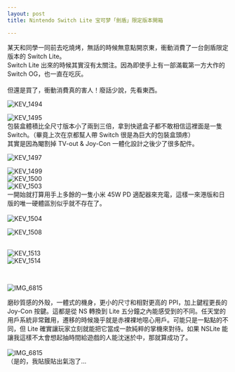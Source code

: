 ```yaml
---
layout: post
title: Nintendo Switch Lite 宝可梦「劍盾」限定版本開箱

---
```


某天和同學一同前去吃燒烤，無話的時候無意點開京東，衝動消費了一台劍盾限定版本的 Switch Lite。<br>Switch Lite 出來的時候其實沒有太關注。因為即使手上有一部滿載第一方大作的 Switch OG，也一直在吃灰。<br><br>但還是買了，衝動消費真的害人！廢話少說，先看東西。<br>

<!--excerpt-->

![KEV_1494](https://tva1.sinaimg.cn/large/006y8mN6gy1g8ql83xriej319b0u04qx.jpg)<br>

![KEV_1495](https://tva1.sinaimg.cn/large/006y8mN6gy1g8qlmos397j319a0u0b2i.jpg)<br>包裝盒體積比全尺寸版本小了兩到三倍，拿到快遞盒子都不敢相信這裡面是一隻 Switch。（畢竟上次在京都幫人帶 Switch 很是為巨大的包裝盒頭疼）<br>其實是因為閹割掉 TV-out & Joy-Con 一體化設計之後少了很多配件。<br>

![KEV_1497](https://tva1.sinaimg.cn/large/006y8mN6gy1g8qlarpqr0j319b0u0x6z.jpg)<br>

![KEV_1499](https://tva1.sinaimg.cn/large/006y8mN6gy1g8qlb5qfa3j319b0u07wr.jpg)<br>![KEV_1500](https://tva1.sinaimg.cn/large/006y8mN6gy1g8qlp0so0wj319b0u01l5.jpg)<br>![KEV_1503](https://tva1.sinaimg.cn/large/006y8mN6gy1g8qlplvexhj319b0u04qw.jpg)<br>一開始就打算用手上多餘的一隻小米 45W PD 適配器來充電，這樣一來港版和日版的唯一硬體區別似乎就不存在了。<br><br>![KEV_1504](https://tva1.sinaimg.cn/large/006y8mN6gy1g8qlpzh6qoj319b0u07wq.jpg)<br>

![KEV_1508](https://tva1.sinaimg.cn/large/006y8mN6gy1g8qlqd1as4j319a0u0u14.jpg) 

<br>![KEV_1513](https://tva1.sinaimg.cn/large/006y8mN6gy1g8qlqsay7gj319b0u04qx.jpg)<br> ![KEV_1514](https://tva1.sinaimg.cn/large/006y8mN6gy1g8qlrb828cj319b0u0he2.jpg)

<br>

![IMG_6815](https://tva1.sinaimg.cn/large/006y8mN6gy1g8qlrm3a14j319b0u0he2.jpg)<br>

磨砂質感的外殼，一體式的機身，更小的尺寸和相對更高的 PPI，加上鍵程更長的 Joy-Con 按鍵。這都是從 NS 轉換到 Lite 五分鐘之內能感受到的不同。任天堂的用戶系統非常難用，遷移的時候幾乎就是赤裸裸地噁心用戶。可能只是一點點的不同，但 Lite 確實讓玩家立刻就能把它當成一款純粹的掌機來對待。如果 NSLite 能讓我這樣不太會想起抽時間給遊戲的人能沈迷於中，那就算成功了。<br><br>![IMG_6815](https://tva1.sinaimg.cn/large/006y8mN6gy1g8qlw5cz9qj31400u0hdz.jpg)<br>（是的，我貼膜貼出氣泡了...